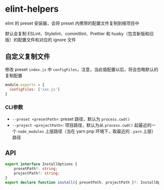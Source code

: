 # elint-helpers

elint 的 preset 安装器，会将 preset 内携带的配置文件复制到根项目中

默认会复制 ESLint、Stylelint、commitlint、Prettier 和 husky（包含新版和旧版）的配置文件和对应的 ignore 文件

## 自定义复制文件

修改 preset `index.js` 中 `configFiles`，注意，当此值配置以后，将会忽略默认的复制配置

```javascript
module.exports = {
  configFiles: ['xxx.js']
}
```

### CLI参数

- `--preset <presetPath>`:
  preset 路径，默认为 `process.cwd()`
- `--project <projectPath>`:
  项目路径，默认为从 `process.cwd()` 起最近的一个 `node_modules` 上层路径（当在 yarn pnp 环境下，取最近的 `.yarn` 上层）路径

## API

```typescript
export interface InstallOptions {
    presetPath?: string;
    projectPath?: string;
}
export declare function install({ presetPath, projectPath }?: InstallOptions): void;
```